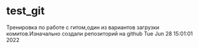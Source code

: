 # test_git
Тренировка по работе с гитом,один из вариантов загрузки комитов.Изначально создали репозиторий на github
Tue Jun 28 15:01:01     2022
